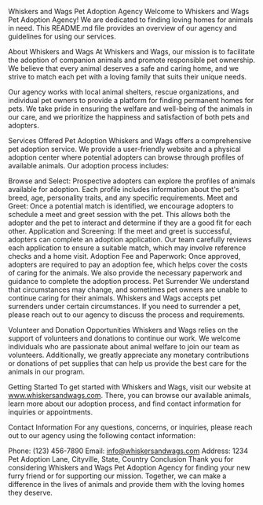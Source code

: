 Whiskers and Wags Pet Adoption Agency
Welcome to Whiskers and Wags Pet Adoption Agency! We are dedicated to finding loving homes for animals in need. This README.md file provides an overview of our agency and guidelines for using our services.

About Whiskers and Wags
At Whiskers and Wags, our mission is to facilitate the adoption of companion animals and promote responsible pet ownership. We believe that every animal deserves a safe and caring home, and we strive to match each pet with a loving family that suits their unique needs.

Our agency works with local animal shelters, rescue organizations, and individual pet owners to provide a platform for finding permanent homes for pets. We take pride in ensuring the welfare and well-being of the animals in our care, and we prioritize the happiness and satisfaction of both pets and adopters.

Services Offered
Pet Adoption
Whiskers and Wags offers a comprehensive pet adoption service. We provide a user-friendly website and a physical adoption center where potential adopters can browse through profiles of available animals. Our adoption process includes:

Browse and Select: Prospective adopters can explore the profiles of animals available for adoption. Each profile includes information about the pet's breed, age, personality traits, and any specific requirements.
Meet and Greet: Once a potential match is identified, we encourage adopters to schedule a meet and greet session with the pet. This allows both the adopter and the pet to interact and determine if they are a good fit for each other.
Application and Screening: If the meet and greet is successful, adopters can complete an adoption application. Our team carefully reviews each application to ensure a suitable match, which may involve reference checks and a home visit.
Adoption Fee and Paperwork: Once approved, adopters are required to pay an adoption fee, which helps cover the costs of caring for the animals. We also provide the necessary paperwork and guidance to complete the adoption process.
Pet Surrender
We understand that circumstances may change, and sometimes pet owners are unable to continue caring for their animals. Whiskers and Wags accepts pet surrenders under certain circumstances. If you need to surrender a pet, please reach out to our agency to discuss the process and requirements.

Volunteer and Donation Opportunities
Whiskers and Wags relies on the support of volunteers and donations to continue our work. We welcome individuals who are passionate about animal welfare to join our team as volunteers. Additionally, we greatly appreciate any monetary contributions or donations of pet supplies that can help us provide the best care for the animals in our program.

Getting Started
To get started with Whiskers and Wags, visit our website at www.whiskersandwags.com. There, you can browse our available animals, learn more about our adoption process, and find contact information for inquiries or appointments.

Contact Information
For any questions, concerns, or inquiries, please reach out to our agency using the following contact information:

Phone: (123) 456-7890
Email: info@whiskersandwags.com
Address: 1234 Pet Adoption Lane, Cityville, State, Country
Conclusion
Thank you for considering Whiskers and Wags Pet Adoption Agency for finding your new furry friend or for supporting our mission. Together, we can make a difference in the lives of animals and provide them with the loving homes they deserve.